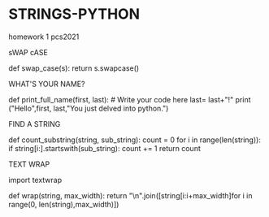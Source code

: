 # STRINGS-PYTHON
homework 1 pcs2021

sWAP cASE

def swap_case(s):
    return s.swapcase()
    
WHAT'S YOUR NAME? 
 
 def print_full_name(first, last):
    # Write your code here
    last= last+"!"
    print ("Hello",first, last,"You just delved into python.")
    
 
 FIND A STRING
 
 def count_substring(string, sub_string):
    count = 0 
    for i in range(len(string)):
        if string[i:].startswith(sub_string):
            count += 1
    return count

TEXT WRAP

import textwrap

def wrap(string, max_width):
    return "\n".join([string[i:i+max_width]for i in range(0, len(string),max_width)])

